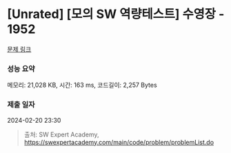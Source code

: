# [Unrated] [모의 SW 역량테스트] 수영장 - 1952 

[문제 링크](https://swexpertacademy.com/main/code/problem/problemDetail.do?contestProbId=AV5PpFQaAQMDFAUq) 

### 성능 요약

메모리: 21,028 KB, 시간: 163 ms, 코드길이: 2,257 Bytes

### 제출 일자

2024-02-20 23:30



> 출처: SW Expert Academy, https://swexpertacademy.com/main/code/problem/problemList.do